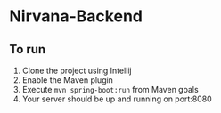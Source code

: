 # Nirvana-Backend

## To run
1. Clone the project using Intellij
2. Enable the Maven plugin
3. Execute `mvn spring-boot:run` from Maven goals
4. Your server should be up and running on port:8080
